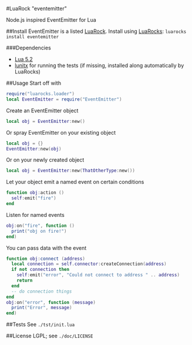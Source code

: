 #LuaRock "eventemitter"

Node.js inspired EventEmitter for Lua

##Install
EventEmitter is a listed [LuaRock](http://luarocks.org/repositories/rocks/). Install using [LuaRocks](http://www.luarocks.org/): `luarocks install eventemitter`

###Dependencies
- [Lua 5.2](http://www.lua.org/download.html)
- [lunitx](https://github.com/dcurrie/lunit) for running the tests (if missing, installed along automatically by LuaRocks)

##Usage
Start off with
```lua
require("luarocks.loader")
local EventEmitter = require("EventEmitter")
```
Create an EventEmitter object
```lua
local obj = EventEmitter:new()
```
Or spray EventEmitter on your existing object
```lua
local obj = {}
EventEmitter:new(obj)
```
Or on your newly created object
```lua
local obj = EventEmitter:new(ThatOtherType:new())
```
Let your object emit a named event on certain conditions
```lua
function obj:action ()
  self:emit("fire")
end
```
Listen for named events
```lua
obj:on("fire", function ()
  print("obj on fire!")
end)
```
You can pass data with the event
```lua
function obj:connect (address)
  local connection = self.connector:createConnection(address)
  if not connection then
    self:emit("error", "Could not connect to address " .. address)
    return
  end
  -- do connection things
end
obj:on("error", function (message)
  print("Error", message)
end)
```

##Tests
See `./tst/init.lua`

##License
LGPL; see `./doc/LICENSE`
